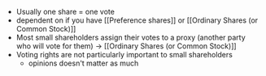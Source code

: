 - Usually one share = one vote
- dependent on if you have [[Preference shares]] or [[Ordinary Shares (or Common Stock)]]
- Most small shareholders assign their votes to a proxy (another party who will vote for them) $\rightarrow$ [[Ordinary Shares (or Common Stock)]]
- Voting rights are not particularly important to small shareholders
	- opinions doesn't matter as much